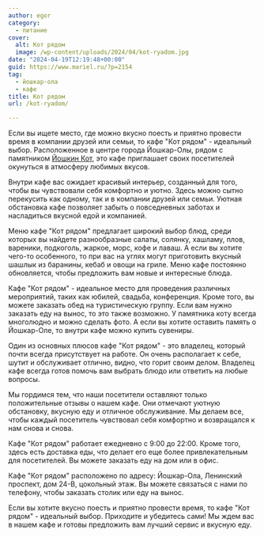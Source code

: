```yaml
---
author: egor
category:
  - питание
cover:
  alt: Кот рядом
  image: /wp-content/uploads/2024/04/kot-ryadom.jpg
date: "2024-04-19T12:19:48+00:00"
guid: https://www.mariel.ru/?p=2154
tag:
  - йошкар-ола
  - кафе
title: Кот рядом
url: /kot-ryadom/

---
```

Если вы ищете место, где можно вкусно поесть и приятно провести время в компании друзей или семьи, то кафе "Кот рядом" \- идеальный выбор. Расположенное в центре города Йошкар-Олы, рядом с памятником [Йошкин Кот](/joshkin_kot/), это кафе приглашает своих посетителей окунуться в атмосферу любимых вкусов.

Внутри кафе вас ожидает красивый интерьер, созданный для того, чтобы вы чувствовали себя комфортно и уютно. Здесь можно сытно перекусить как одному, так и в компании друзей или семьи. Уютная обстановка кафе позволяет забыть о повседневных заботах и насладиться вкусной едой и компанией.

Меню кафе "Кот рядом" предлагает широкий выбор блюд, среди которых вы найдете разнообразные салаты, солянку, хашламу, плов, вареники, подкоголь, жаркое, морс, кофе и лаваш. А если вы хотите чего\-то особенного, то при вас на углях могут приготовить вкусный шашлык из баранины, кебаб и овощи на гриле. Меню кафе постоянно обновляется, чтобы предложить вам новые и интересные блюда.

Кафе "Кот рядом" \- идеальное место для проведения различных мероприятий, таких как юбилей, свадьба, конференция. Кроме того, вы можете заказать обед на туристическую группу. Если вам нужно заказать еду на вынос, то это также возможно. У памятника коту всегда многолюдно и можно сделать фото. А если вы хотите оставить память о Йошкар\-Оле, то внутри кафе можно купить сувениры.

Один из основных плюсов кафе "Кот рядом" \- это владелец, который почти всегда присутствует на работе. Он очень располагает к себе, шутит и обслуживает отлично, видно, что горит своим делом. Владелец кафе всегда готов помочь вам выбрать блюдо или ответить на любые вопросы.

Мы гордимся тем, что наши посетители оставляют только положительные отзывы о нашем кафе. Они отмечают уютную обстановку, вкусную еду и отличное обслуживание. Мы делаем все, чтобы каждый посетитель чувствовал себя комфортно и возвращался к нам снова и снова.

Кафе "Кот рядом" работает ежедневно с 9:00 до 22:00. Кроме того, здесь есть доставка еды, что делает его еще более привлекательным для посетителей. Вы можете заказать еду на дом или в офис.

Кафе "Кот рядом" расположено по адресу: Йошкар-Ола, Ленинский проспект, дом 24-В, цокольный этаж. Вы можете связаться с нами по телефону, чтобы заказать столик или еду на вынос.

Если вы хотите вкусно поесть и приятно провести время, то кафе "Кот рядом" \- идеальный выбор. Приходите и убедитесь сами! Мы ждем вас в нашем кафе и готовы предложить вам лучший сервис и вкусную еду.
